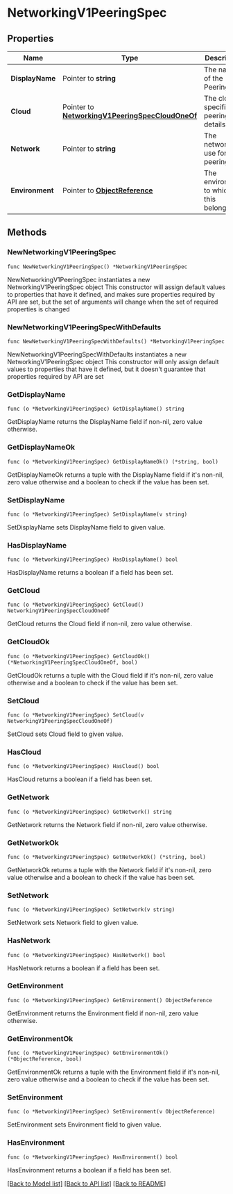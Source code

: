 # NetworkingV1PeeringSpec

## Properties

Name | Type | Description | Notes
------------ | ------------- | ------------- | -------------
**DisplayName** | Pointer to **string** | The name of the Peering | [optional] 
**Cloud** | Pointer to [**NetworkingV1PeeringSpecCloudOneOf**](NetworkingV1PeeringSpecCloudOneOf.md) | The cloud-specific peering details. | [optional] 
**Network** | Pointer to **string** | The network to use for the peering | [optional] 
**Environment** | Pointer to [**ObjectReference**](ObjectReference.md) | The environment to which this belongs. | [optional] 

## Methods

### NewNetworkingV1PeeringSpec

`func NewNetworkingV1PeeringSpec() *NetworkingV1PeeringSpec`

NewNetworkingV1PeeringSpec instantiates a new NetworkingV1PeeringSpec object
This constructor will assign default values to properties that have it defined,
and makes sure properties required by API are set, but the set of arguments
will change when the set of required properties is changed

### NewNetworkingV1PeeringSpecWithDefaults

`func NewNetworkingV1PeeringSpecWithDefaults() *NetworkingV1PeeringSpec`

NewNetworkingV1PeeringSpecWithDefaults instantiates a new NetworkingV1PeeringSpec object
This constructor will only assign default values to properties that have it defined,
but it doesn't guarantee that properties required by API are set

### GetDisplayName

`func (o *NetworkingV1PeeringSpec) GetDisplayName() string`

GetDisplayName returns the DisplayName field if non-nil, zero value otherwise.

### GetDisplayNameOk

`func (o *NetworkingV1PeeringSpec) GetDisplayNameOk() (*string, bool)`

GetDisplayNameOk returns a tuple with the DisplayName field if it's non-nil, zero value otherwise
and a boolean to check if the value has been set.

### SetDisplayName

`func (o *NetworkingV1PeeringSpec) SetDisplayName(v string)`

SetDisplayName sets DisplayName field to given value.

### HasDisplayName

`func (o *NetworkingV1PeeringSpec) HasDisplayName() bool`

HasDisplayName returns a boolean if a field has been set.

### GetCloud

`func (o *NetworkingV1PeeringSpec) GetCloud() NetworkingV1PeeringSpecCloudOneOf`

GetCloud returns the Cloud field if non-nil, zero value otherwise.

### GetCloudOk

`func (o *NetworkingV1PeeringSpec) GetCloudOk() (*NetworkingV1PeeringSpecCloudOneOf, bool)`

GetCloudOk returns a tuple with the Cloud field if it's non-nil, zero value otherwise
and a boolean to check if the value has been set.

### SetCloud

`func (o *NetworkingV1PeeringSpec) SetCloud(v NetworkingV1PeeringSpecCloudOneOf)`

SetCloud sets Cloud field to given value.

### HasCloud

`func (o *NetworkingV1PeeringSpec) HasCloud() bool`

HasCloud returns a boolean if a field has been set.

### GetNetwork

`func (o *NetworkingV1PeeringSpec) GetNetwork() string`

GetNetwork returns the Network field if non-nil, zero value otherwise.

### GetNetworkOk

`func (o *NetworkingV1PeeringSpec) GetNetworkOk() (*string, bool)`

GetNetworkOk returns a tuple with the Network field if it's non-nil, zero value otherwise
and a boolean to check if the value has been set.

### SetNetwork

`func (o *NetworkingV1PeeringSpec) SetNetwork(v string)`

SetNetwork sets Network field to given value.

### HasNetwork

`func (o *NetworkingV1PeeringSpec) HasNetwork() bool`

HasNetwork returns a boolean if a field has been set.

### GetEnvironment

`func (o *NetworkingV1PeeringSpec) GetEnvironment() ObjectReference`

GetEnvironment returns the Environment field if non-nil, zero value otherwise.

### GetEnvironmentOk

`func (o *NetworkingV1PeeringSpec) GetEnvironmentOk() (*ObjectReference, bool)`

GetEnvironmentOk returns a tuple with the Environment field if it's non-nil, zero value otherwise
and a boolean to check if the value has been set.

### SetEnvironment

`func (o *NetworkingV1PeeringSpec) SetEnvironment(v ObjectReference)`

SetEnvironment sets Environment field to given value.

### HasEnvironment

`func (o *NetworkingV1PeeringSpec) HasEnvironment() bool`

HasEnvironment returns a boolean if a field has been set.


[[Back to Model list]](../README.md#documentation-for-models) [[Back to API list]](../README.md#documentation-for-api-endpoints) [[Back to README]](../README.md)


